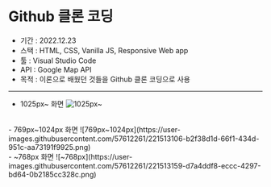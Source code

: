 # Github 클론 코딩

- 기간 : 2022.12.23
- 스택 : HTML, CSS, Vanilla JS, Responsive Web app
- 툴 : Visual Studio Code
- API : Google Map API
- 목적 : 이론으로 배웠던 것들을 Github 클론 코딩으로 사용

---

- 1025px~ 화면
![1025px~](https://user-images.githubusercontent.com/57612261/221512911-792b4fac-1ba8-4989-a518-4d2822ae604d.png)
<br>
- 769px~1024px 화면
![769px~1024px](https://user-images.githubusercontent.com/57612261/221513106-b2f38d1d-66f1-434d-951c-aa73191f9925.png)
<br>
- ~768px 화면
![~768px](https://user-images.githubusercontent.com/57612261/221513159-d7a4ddf8-eccc-4297-bd64-0b2185cc328c.png)
